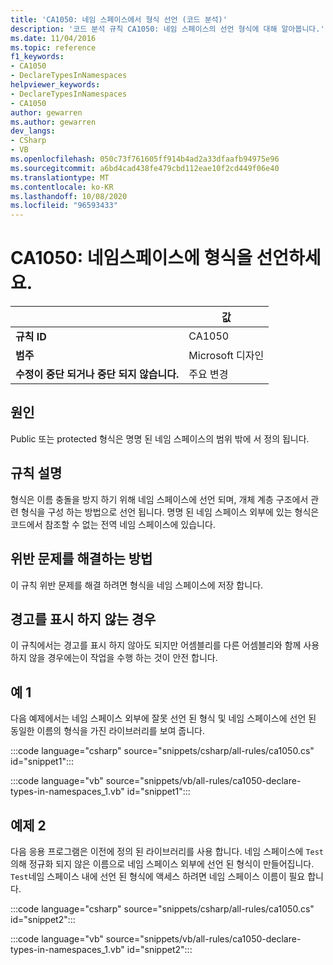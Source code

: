 ```yaml
---
title: 'CA1050: 네임 스페이스에서 형식 선언 (코드 분석)'
description: '코드 분석 규칙 CA1050: 네임 스페이스의 선언 형식에 대해 알아봅니다.'
ms.date: 11/04/2016
ms.topic: reference
f1_keywords:
- CA1050
- DeclareTypesInNamespaces
helpviewer_keywords:
- DeclareTypesInNamespaces
- CA1050
author: gewarren
ms.author: gewarren
dev_langs:
- CSharp
- VB
ms.openlocfilehash: 050c73f761605ff914b4ad2a33dfaafb94975e96
ms.sourcegitcommit: a6bd4cad438fe479cbd112eae10f2cd449f06e40
ms.translationtype: MT
ms.contentlocale: ko-KR
ms.lasthandoff: 10/08/2020
ms.locfileid: "96593433"
---
```

# <a name="ca1050-declare-types-in-namespaces"></a>CA1050: 네임스페이스에 형식을 선언하세요.

| | 값 |
|-|-|
| **규칙 ID** |CA1050|
| **범주** |Microsoft 디자인|
| **수정이 중단 되거나 중단 되지 않습니다.** |주요 변경|

## <a name="cause"></a>원인

Public 또는 protected 형식은 명명 된 네임 스페이스의 범위 밖에 서 정의 됩니다.

## <a name="rule-description"></a>규칙 설명

형식은 이름 충돌을 방지 하기 위해 네임 스페이스에 선언 되며, 개체 계층 구조에서 관련 형식을 구성 하는 방법으로 선언 됩니다. 명명 된 네임 스페이스 외부에 있는 형식은 코드에서 참조할 수 없는 전역 네임 스페이스에 있습니다.

## <a name="how-to-fix-violations"></a>위반 문제를 해결하는 방법

이 규칙 위반 문제를 해결 하려면 형식을 네임 스페이스에 저장 합니다.

## <a name="when-to-suppress-warnings"></a>경고를 표시 하지 않는 경우

이 규칙에서는 경고를 표시 하지 않아도 되지만 어셈블리를 다른 어셈블리와 함께 사용 하지 않을 경우에는이 작업을 수행 하는 것이 안전 합니다.

## <a name="example-1"></a>예 1

다음 예제에서는 네임 스페이스 외부에 잘못 선언 된 형식 및 네임 스페이스에 선언 된 동일한 이름의 형식을 가진 라이브러리를 보여 줍니다.

:::code language="csharp" source="snippets/csharp/all-rules/ca1050.cs" id="snippet1":::

:::code language="vb" source="snippets/vb/all-rules/ca1050-declare-types-in-namespaces_1.vb" id="snippet1":::

## <a name="example-2"></a>예제 2

다음 응용 프로그램은 이전에 정의 된 라이브러리를 사용 합니다. 네임 스페이스에 `Test` 의해 정규화 되지 않은 이름으로 네임 스페이스 외부에 선언 된 형식이 만들어집니다. `Test`네임 스페이스 내에 선언 된 형식에 액세스 하려면 네임 스페이스 이름이 필요 합니다.

:::code language="csharp" source="snippets/csharp/all-rules/ca1050.cs" id="snippet2":::

:::code language="vb" source="snippets/vb/all-rules/ca1050-declare-types-in-namespaces_1.vb" id="snippet2":::
